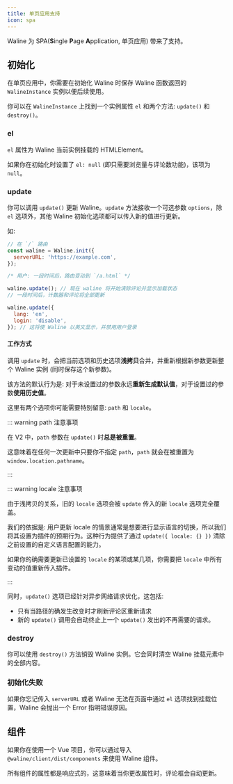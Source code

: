 ```yaml
---
title: 单页应用支持
icon: spa
---
```


Waline 为 SPA(**S**ingle **P**age **A**pplication, 单页应用) 带来了支持。

## 初始化

在单页应用中，你需要在初始化 Waline 时保存 Waline 函数返回的 `WalineInstance` 实例以便后续使用。

你可以在 `WalineInstance` 上找到一个实例属性 `el` 和两个方法: `update()` 和 `destroy()`。

### el

`el` 属性为 Waline 当前实例挂载的 HTMLElement。

如果你在初始化时设置了 `el: null` (即只需要浏览量与评论数功能)，该项为 `null`。

### update

你可以调用 `update()` 更新 Waline。`update` 方法接收一个可选参数 `options`，除 `el` 选项外，其他 Waline 初始化选项都可以传入新的值进行更新。

如:

```js
// 在 `/` 路由
const waline = Waline.init({
  serverURL: 'https://example.com',
});

/* 用户: 一段时间后，路由变动到 `/a.html` */

waline.update(); // 现在 waline 将开始清除评论并显示加载状态
// 一段时间后，计数器和评论将全部更新

waline.update({
  lang: 'en',
  login: 'disable',
}); // 这将使 Waline 以英文显示，并禁用用户登录
```

#### 工作方式

调用 `update` 时，会把当前选项和历史选项**浅拷贝**合并，并重新根据新参数更新整个 Waline 实例 (同时保存这个新参数)。

该方法的默认行为是: 对于未设置过的参数永远**重新生成默认值**，对于设置过的参数**使用历史值**。

这里有两个选项你可能需要特别留意: `path` 和 `locale`。

::: warning path 注意事项

在 V2 中，`path` 参数在 `update()` 时**总是被重置**。

这意味着在任何一次更新中只要你不指定 `path`，`path` 就会在被重置为 `window.location.pathname`。

:::

::: warning locale 注意事项

由于浅拷贝的关系，旧的 `locale` 选项会被 `update` 传入的新 `locale` 选项完全覆盖。

我们的依据是: 用户更新 locale 的情景通常是想要进行显示语言的切换，所以我们将其设置为插件的预期行为。这种行为提供了通过 `update({ locale: {} })` 清除之前设置的自定义语言配置的能力。

如果你的确需要更新已设置的 `locale` 的某项或某几项，你需要把 `locale` 中所有变动的值重新传入插件。

:::

同时，`update()` 选项已经针对异步网络请求优化，这包括:

- 只有当路径的确发生改变时才刷新评论区重新请求
- 新的 `update()` 调用会自动终止上一个 `update()` 发出的不再需要的请求。

### destroy

你可以使用 `destroy()` 方法销毁 Waline 实例。它会同时清空 Waline 挂载元素中的全部内容。

### 初始化失败

如果你忘记传入 `serverURL` 或者 Waline 无法在页面中通过 `el` 选项找到挂载位置，Waline 会抛出一个 Error 指明错误原因。

## 组件

如果你在使用一个 Vue 项目，你可以通过导入 `@waline/client/dist/components` 来使用 Waline 组件。

所有组件的属性都是响应式的，这意味着当你更改属性时，评论框会自动更新。
